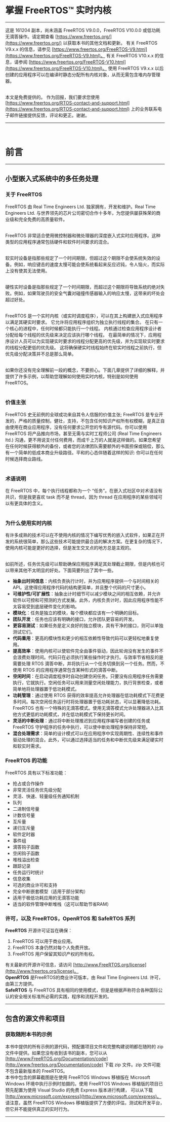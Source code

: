 <a name="hVfoL"></a>
# **掌握 FreeRTOS™ 实时内核**

---

这是 161204 副本，尚未涵盖 FreeRTOS V9.0.0，FreeRTOS V10.0.0 或低功耗无滴答操作。请定期查看 [https://www.freertos.org/](https://www.freertos.org/) 以获取本书的其他文档和更新。 有关 FreeRTOS V9.x.x 的信息，请参见 [https://www.freertos.org/FreeRTOS-V9.html](https://www.freertos.org/FreeRTOS-V9.html)。 有关 FreeRTOS V10.x.x 的信息，请参阅 [https://www.freertos.org/FreeRTOS-V10.html](https://www.freertos.org/FreeRTOS-V10.html)。 使用 FreeRTOS V9.x.x 以后创建的应用程序可以在编译时静态分配所有内核对象，从而无需包含堆内存管理器。<br />​

本文是免费提供的。 作为回报，我们要求您使用 [https://www.freertos.org/RTOS-contact-and-support.html](https://www.freertos.org/RTOS-contact-and-support.html) 上的业务联系电子邮件链接提供反馈，评论和更正。谢谢。

---

​<br />
<a name="hjrj5"></a>
# **前言**

---

<a name="PluB2"></a>
## 小型嵌入式系统中的多任务处理
<a name="PmsUn"></a>
### 关于 FreeRTOS
FreeRTOS 由 Real Time Engineers Ltd. 独家拥有，开发和维护。Real Time Engineers Ltd. 与世界领先的芯片公司密切合作十多年，为您提供屡获殊荣的商业级和完全免费的高质量软件。<br />​

FreeRTOS 非常适合使用微控制器和微处理器的深度嵌入式实时应用程序。这种类型的应用程序通常包括硬件和软件时间要求的混合。<br />​

软实时设备是指那些规定了一个时间期限，但超过这个期限不会使系统失效的设备。例如，响应键击的速度太慢可能会使系统看起来反应迟钝，令人恼火，而实际上没有使其无法使用。<br />​

硬性实时设备是指那些规定了一个时间期限，而超过这个期限将导致系统的绝对失败。例如，如果驾驶员的安全气囊对碰撞传感器输入的响应太慢，这带来的坏处会超过好处。<br />​

FreeRTOS 是一个实时内核（或实时调度程序），可以在其上构建嵌入式应用程序以满足其硬实时要求。 它允许将应用程序组织为独立执行线程的集合。 在只有一个核心的进程中，任何时候都只能执行一个线程。 内核通过检查应用程序设计者分配给每个线程的优先级来决定应该执行哪个线程。 在最简单的情况下，应用程序设计人员可以为实现硬实时要求的线程分配更高的优先级，并为实现软实时要求的线程分配更低的优先级。 这将确保硬实时线程始终在软实时线程之前执行，但优先级分配决策并不总是那么简单。<br />​

如果你还没有完全理解前一段的概念，不要担心。下面几章提供了详细的解释，并提供了许多示例，以帮助您理解如何使用实时内核，特别是如何使用 FreeRTOS。<br />​<br />
<a name="IQKKr"></a>
### 价值主张
FreeRTOS 史无前例的全球成功来自其令人信服的价值主张; FreeRTOS 是专业开发的，严格的质量控制，健壮，支持，不包含任何知识产权所有权模糊，是真正自由使用在商业应用程序，没有任何要求公开您的专有源代码。你可以使用 FreeRTOS 将产品推向市场，甚至无需与实时工程师公司 (Real Time Engineers ltd.) 沟通，更不用说支付任何费用，而成千上万的人就是这样做的。如果您希望在任何时候获得额外的备份，或者您的法律团队需要额外的书面担保或赔偿，那么有一个简单的低成本商业升级路径。平和的心态伴随着这样的知识: 你可以在任何时候选择商业路线。<br />​<br />
<a name="le6k1"></a>
### 术语说明
在 FreeRTOS 中，每个执行线程都称为一个 “任务”。在嵌入式社区中对术语没有共识，但是我更喜欢 task 而不是 thread，因为 thread 在应用程序的某些领域可以有更具体的含义。<br />​<br />
<a name="N0V4M"></a>
### 为什么使用实时内核
有许多成熟的技术可以在不使用内核的情况下编写优秀的嵌入式软件，如果正在开发的系统很简单，那么这些技术可能提供最合适的解决方案。在更复杂的情况下，使用内核可能是更好的选择，但是发生交叉点的地方总是主观的。<br />​

如前所述，任务优先级可以帮助确保应用程序满足其处理截止期限，但是内核也可以带来其他不太明显的好处。下面简要列出了其中一些。<br />

- **抽象出时间信息**：内核负责执行计时，并为应用程序提供一个与时间相关的 API。这使得应用程序代码的结构更简单，并且整个代码的尺寸更小。
- **可维护性/可扩展性**：抽象出计时细节可以减少模块之间的相互依赖，并允许软件以可控和可预测的方式发展。此外，内核负责计时，因此应用程序性能不太容易受到底层硬件变化的影响。
- **模块化**：任务是独立的模块，每个模块都应该有一个明确的目标。
- **团队开发**：任务也应该有明确的接口，允许团队更容易的开发。
- **更容易测试**：如果任务是定义良好的独立模块，具有干净的接口，则可以单独测试它们。
- **代码重用**：更高的模块性和更少的相互依赖性导致代码可以更轻松地重复使用。
- **提高效率**：使用内核可以使软件完全由事件驱动，因此轮询没有发生的事件不会浪费处理时间。代码只在必须执行某些操作时才执行。与效率节省相反的是需要处理 RTOS 滴答中断，并将执行从一个任务切换到另一个任务。然而，不使用 RTOS 的应用程序通常包含某种形式的滴答中断。
- **空闲时间**：在启动调度程序时自动创建空闲任务。只要没有应用程序任务需要执行，它就执行。空闲任务可以用来测量空闲处理能力，执行背景检查，或者简单地将处理器置于低功耗模式。
- **功耗管理**：通过使用 RTOS 获得的效率提高允许处理器在低功耗模式下花费更多时间。每次空闲任务运行时将处理器置于低功耗状态，可以显著降低功耗。FreeRTOS 也有一个特殊的无滴答模式。使用无滴答模式允许处理器进入比其他方式更低的功耗模式，并在低功耗模式下保持更长时间。
- **灵活的中断处理**：通过将中断处理推迟到应用程序编写者创建的任务或 FreeRTOS 守护程序的任务中执行，可以使中断处理程序保持非常短。
- **混合处理需求**：简单的设计模式可以在应用程序中实现周期性、连续性和事件驱动处理的混合。此外，可以通过选择适当的任务和中断优先级来满足硬实时和软实时需求。



<a name="lydGk"></a>
### FreeRTOS 的功能
FreeRTOS 具有以下标准功能：

- 抢占或合作操作
- 非常灵活任务优先级分配
- 灵活、快速、轻量级任务通知机制
- 队列
- 二进制信号量
- 计数信号量
- 互斥量
- 递归互斥量
- 软件定时器
- 事件组
- 滴答钩子函数
- 空闲钩子函数
- 堆栈溢出检查
- 跟踪记录
- 任务运行时统计
- 信息收集
- 可选的商业许可和支持
- 完全中断嵌套模型（适用于部分架构）
- 适用于极低功耗应用的无滴答功能
- 适当的软件管理中断堆栈（这可以帮助节省RAM）



<a name="b6A0c"></a>
### 许可，以及 FreeRTOS，OpenRTOS 和 SafeRTOS 系列
**FreeRTOS** 开源许可证旨在确保：

1. FreeRTOS 可以用于商业应用。
1. FreeRTOS 本身仍然对每个人免费开放。
1. FreeRTOS 用户保留其知识产权的所有权。

有关最新的开源许可信息，请访问 [http://www.FreeRTOS.org/license](http://www.freertos.org/license)。<br />**OpenRTOS** 是FreeRTOS的商业许可版本，由 Real Time Engineers Ltd. 许可，由第三方提供。<br />**SafeRTOS** 与 FreeRTOS 具有相同的使用模式，但是是根据声称符合各种国际公认的安全相关标准所必需的实践，程序和流程开发的。

---

<a name="SdjaG"></a>
## 包含的源文件和项目
<a name="hb8iw"></a>
### 获取随附本书的示例
本书中提供的所有示例的源代码，预配置项目文件和完整构建说明都在随附的 zip 文件中提供。如果您没有收到该书的副本，您可以从 [http://www.FreeRTOS.org/Documentation/code](http://www.freertos.org/Documentation/code) 下载 zip 文件。zip 文件可能不包含最新版本的 FreeRTOS。<br />本书中包含的屏幕截图是在使用 FreeRTOS Windows 移植版在 Microsoft Windows 环境中执行示例时拍摄的。使用 FreeRTOS Windows 移植版的项目已预先配置为使用 Visual Studio 的免费 Express 版本进行构建， 可以从下载 [http://www.microsoft.com/express](http://www.microsoft.com/express)。 请注意，虽然 FreeRTOS Windows 移植版提供了方便的评估，测试和开发平台，但它并不能提供真正的实时行为。

---